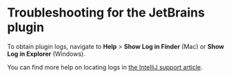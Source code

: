# Troubleshooting for the JetBrains plugin

To obtain plugin logs, navigate to **Help** > **Show Log in Finder** (Mac) or **Show Log in Explorer** (Windows).&#x20;

You can find more help on locating logs in [the IntelliJ support article](https://intellij-support.jetbrains.com/hc/en-us/articles/207241085-Locating-IDE-log-files).
